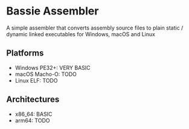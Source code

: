 # Bassie Assembler
A simple assembler that converts assembly source files to plain static / dynamic linked executables for Windows, macOS and Linux

## Platforms
- Windows PE32+: VERY BASIC
- macOS Macho-O: TODO
- Linux ELF: TODO

## Architectures
- x86_64: BASIC
- arm64: TODO
